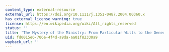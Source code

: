 ```yaml
---
content_type: external-resource
external_url: https://doi.org/10.1111/j.1351-0487.2004.00360.x
has_external_license_warning: true
license: https://en.wikipedia.org/wiki/All_rights_reserved
status: ''
title: 'The Mystery of the Ministry: From Particular Wills to the General Will'
uid: fd0015e6-706e-4f4d-a9da-aa01f82330a9
wayback_url: ''
---
```

